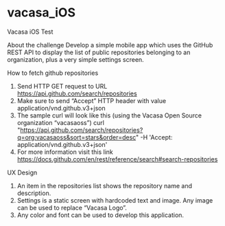 # vacasa_iOS

Vacasa iOS Test

About the challenge
Develop a simple mobile app which uses the GitHub REST API to display the list of public
repositories belonging to an organization, plus a very simple settings screen.

How to fetch github repositories
1. Send HTTP GET request to URL https://api.github.com/search/repositories
2. Make sure to send “Accept” HTTP header with value application/vnd.github.v3+json
3. The sample curl will look like this (using the Vacasa Open Source organization
“vacasaoss”)
curl
"https://api.github.com/search/repositories?q=org:vacasaoss&sort=stars&order=desc"
-H 'Accept: application/vnd.github.v3+json'
4. For more information visit this link
https://docs.github.com/en/rest/reference/search#search-repositories

UX Design
1. An item in the repositories list shows the repository name and description.
2. Settings is a static screen with hardcoded text and image. Any image can be used to
replace “Vacasa Logo”.
3. Any color and font can be used to develop this application.
